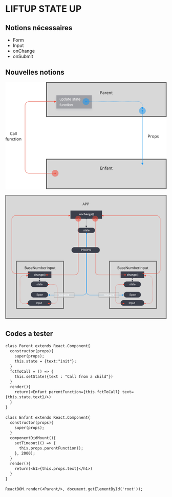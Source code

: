 # LIFTUP STATE UP

## Notions nécessaires
- Form
- Input
- onChange
- onSubmit

## Nouvelles notions


![model 1](images/LIFTUP_STATE.jpg)



![model 2](images/inter_component.jpg)


  
## Codes a tester
```
class Parent extends React.Component{
  constructor(props){
    super(props);
    this.state = {text:"init"};
  }
  fctToCall = () => {
    this.setState({text : "Call from a child"})
  }
  render(){
    return(<Enfant parentFunction={this.fctToCall} text={this.state.text}/>)
  }
}

class Enfant extends React.Component{
  constructor(props){
    super(props);
  }
  componentDidMount(){
    setTimeout(() => {
      this.props.parentFunction();
    }, 2000);
  }
  render(){
    return(<h1>{this.props.text}</h1>)
  }
}

ReactDOM.render(<Parent/>, document.getElementById('root'));


```
